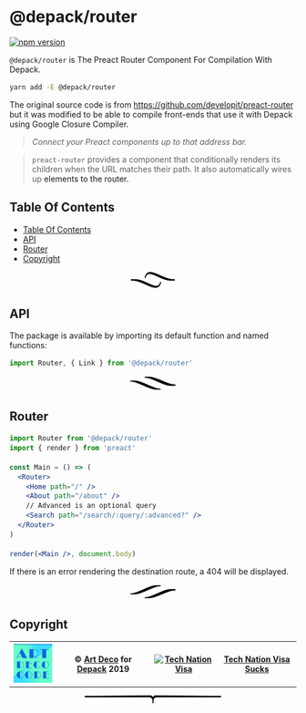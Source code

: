 # @depack/router

[![npm version](https://badge.fury.io/js/%40depack%2Frouter.svg)](https://npmjs.org/package/@depack/router)

`@depack/router` is The Preact Router Component For Compilation With Depack.

```sh
yarn add -E @depack/router
```

The original source code is from https://github.com/developit/preact-router but it was modified to be able to compile front-ends that use it with Depack using Google Closure Compiler.

> *Connect your Preact components up to that address bar.*

> `preact-router` provides a <Router /> component that conditionally renders its children when the URL matches their path. It also automatically wires up <a /> elements to the router.

## Table Of Contents

- [Table Of Contents](#table-of-contents)
- [API](#api)
- [Router](#router)
- [Copyright](#copyright)

<p align="center"><a href="#table-of-contents"><img src=".documentary/section-breaks/0.svg?sanitize=true"></a></p>

## API

The package is available by importing its default function and named functions:

```js
import Router, { Link } from '@depack/router'
```

<p align="center"><a href="#table-of-contents"><img src=".documentary/section-breaks/1.svg?sanitize=true"></a></p>

## Router

```jsx
import Router from '@depack/router'
import { render } from 'preact'

const Main = () => (
  <Router>
    <Home path="/" />
    <About path="/about" />
    // Advanced is an optional query
    <Search path="/search/:query/:advanced?" />
  </Router>
)

render(<Main />, document.body)
```

If there is an error rendering the destination route, a 404 will be displayed.

<p align="center"><a href="#table-of-contents"><img src=".documentary/section-breaks/2.svg?sanitize=true"></a></p>

## Copyright

<table>
  <tr>
    <th>
      <a href="https://artd.eco">
        <img src="https://raw.githubusercontent.com/wrote/wrote/master/images/artdeco.png" alt="Art Deco" />
      </a>
    </th>
    <th>
      © <a href="https://artd.eco">Art Deco</a> for <a href="https://artd.eco/depack">Depack</a>
      2019
    </th>
    <th>
      <a href="https://www.technation.sucks" title="Tech Nation Visa">
        <img src="https://raw.githubusercontent.com/artdecoweb/www.technation.sucks/master/anim.gif" alt="Tech Nation Visa" />
      </a>
    </th>
    <th>
      <a href="https://www.technation.sucks">Tech Nation Visa Sucks</a>
    </th>
  </tr>
</table>

<p align="center"><a href="#table-of-contents"><img src=".documentary/section-breaks/-1.svg?sanitize=true"></a></p>